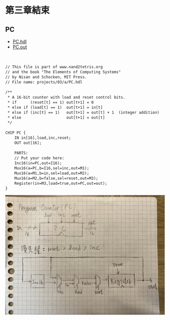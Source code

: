 # 第三章結束
## PC
* [PC.hdl](https://github.com/cycyucheng1010/co109a/blob/master/03/a/PC.hdl)
* [PC.out](https://github.com/cycyucheng1010/co109a/blob/master/03/a/PC.out)
<pre><code>
  
// This file is part of www.nand2tetris.org
// and the book "The Elements of Computing Systems"
// by Nisan and Schocken, MIT Press.
// File name: projects/03/a/PC.hdl

/**
 * A 16-bit counter with load and reset control bits.
 * if      (reset[t] == 1) out[t+1] = 0
 * else if (load[t] == 1)  out[t+1] = in[t]
 * else if (inc[t] == 1)   out[t+1] = out[t] + 1  (integer addition)
 * else                    out[t+1] = out[t]
 */

CHIP PC {
    IN in[16],load,inc,reset;
    OUT out[16];

    PARTS:
    // Put your code here:
    Inc16(in=PC,out=I16);
    Mux16(a=PC,b=I16,sel=inc,out=M1);
    Mux16(a=M1,b=in,sel=load,out=M2);
    Mux16(a=M2,b=false,sel=reset,out=M3);
    Register(in=M3,load=true,out=PC,out=out);
}
</pre></code>
![PC.jpg](https://github.com/cycyucheng1010/co109a/blob/master/03/a/PC.jpg)
